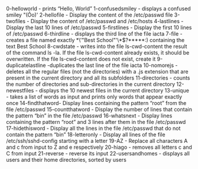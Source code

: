 0-helloworld -  prints “Hello, World”
1-confusedsmiley - displays a confused smiley "(Ôo)'
2-hellofile - Display the content of the /etc/passwd file
3-twofiles - Display the content of /etc/passwd and /etc/hosts
4-lastlines - Display the last 10 lines of /etc/passwd
5-firstlines - Display the first 10 lines of /etc/passwd
6-thirdline - displays the third line of the file iacta
7-file - creates a file named exactly \*\\'"Best School"\'\\*$\?\*\*\*\*\*\:) containing the text Best School
8-cwdstate - writes into the file ls-cwd-content the result of the command ls -la. If the file ls-cwd-content already exists, it should be overwritten. If the file ls-cwd-content does not exist, create it
9-duplicatelastline -duplicates the last line of the file iacta
10-nomorejs - deletes all the regular files (not the directories) with a .js extension that are present in the current directory and all its subfolders
11-directories - counts the number of directories and sub-directories in the current directory
12-newestfiles - displays the 10 newest files in the current directory
13-unique - takes a list of words as input and prints only words that appear exactly once
14-findthatword- Display lines containing the pattern “root” from the file /etc/passwd
15-countthatword - Display the number of lines that contain the pattern “bin” in the file /etc/passwd 
16-whatsnext - Display lines containing the pattern “root” and 3 lines after them in the file /etc/passwd
17-hidethisword - Display all the lines in the file /etc/passwd that do not contain the pattern “bin”
18-letteronly - Display all lines of the file /etc/ssh/sshd-config starting with a letter
19-AZ - Replace all characters A and c from input to Z and e respectively
20-hiago - removes all letters c and C from input
21-reverse - reverse its input
22-usersandhomes - displays all users and their home directories, sorted by users
